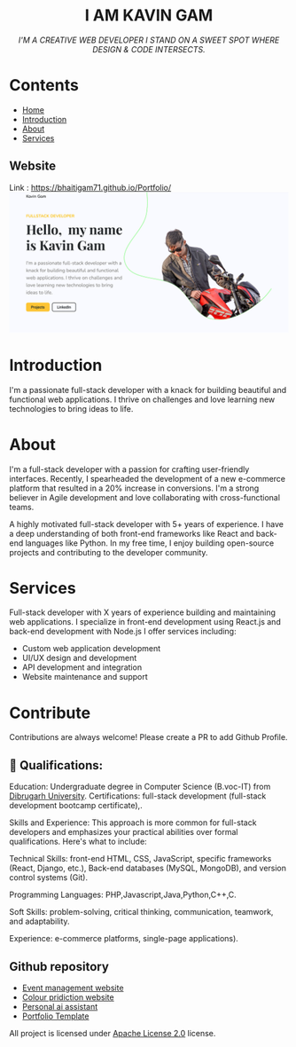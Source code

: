 <h1 align="center">I AM KAVIN GAM</h1>
<p align="center"><i>I'M A CREATIVE WEB DEVELOPER I STAND ON A SWEET SPOT WHERE DESIGN & CODE INTERSECTS.</i></p>

# Contents
  - [Home](#)
  - [Introduction](#)
  - [About](#)
  - [Services](#)
## Website

Link : https://bhaitigam71.github.io/Portfolio/
![GitHubBanner](https://github.com/bhaitigam71/bhaitigam71/blob/main/assets/img/portfolio%20sreenshort.png)

# Introduction
I'm a passionate full-stack developer with a knack for building beautiful and functional web applications. I thrive on challenges and love learning new technologies to bring ideas to life.
# About
I'm a full-stack developer with a passion for crafting user-friendly interfaces.  Recently, I spearheaded the development of a new e-commerce platform that resulted in a 20% increase in conversions. I'm a strong believer in Agile development and love collaborating with cross-functional teams.

A highly motivated full-stack developer with 5+ years of experience.  I have a deep understanding of both front-end frameworks like React and back-end languages like Python.  In my free time, I enjoy building open-source projects and contributing to the developer community.
# Services
Full-stack developer with X years of experience building and maintaining web applications. I specialize in front-end development using React.js and back-end development with Node.js  I offer services including:
* Custom web application development
* UI/UX design and development
* API development and integration
* Website maintenance and support
# Contribute

Contributions are always welcome! Please create a PR to add Github Profile.

## :pencil: Qualifications:

Education: Undergraduate degree in Computer Science (B.voc-IT) from [Dibrugarh University](#).
Certifications: full-stack development (full-stack development bootcamp certificate),.

Skills and Experience:
This approach is more common for full-stack developers and emphasizes your practical abilities over formal qualifications. Here's what to include:

Technical Skills: front-end HTML, CSS, JavaScript, specific frameworks (React, Django, etc.), Back-end databases (MySQL, MongoDB), and version control systems (Git).

Programming Languages: PHP,Javascript,Java,Python,C++,C.

Soft Skills: problem-solving, critical thinking, communication, teamwork, and adaptability.

Experience: e-commerce platforms, single-page applications).


## Github repository
- [Event management website ](#)
- [Colour pridiction website ](#)
- [Personal ai assistant ](#)
- [Portfolio Template ](#)


All project is licensed under [Apache License 2.0](#) license.
